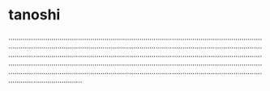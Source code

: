 # tanoshi

................................................................................................................................................................................................................................................................................................................................................................................................................................................................................................................................................................................................................................................................................